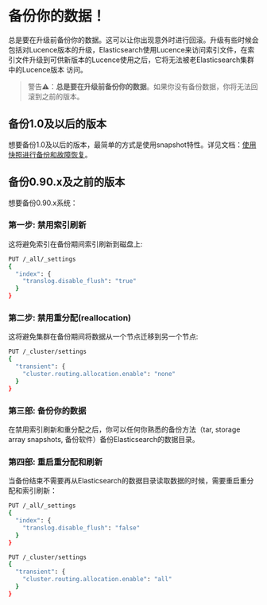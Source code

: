 # 备份你的数据！

总是要在升级前备份你的数据。这可以让你出现意外时进行回滚。升级有些时候会包括对Lucence版本的升级，Elasticsearch使用Lucence来访问索引文件，在索引文件升级到可供新版本的Lucence使用之后，它将无法被老Elasticsearch集群中的Lucence版本 访问。

> 警告⚠️：**__总是要在升级前备份你的数据__**。如果你没有备份数据，你将无法回滚到之前的版本。

## 备份1.0及以后的版本

想要备份1.0及以后的版本，最简单的方式是使用snapshot特性。详见文档：[使用快照进行备份和故障恢复](/modules/snapshot-and-restore.md)。

## 备份0.90.x及之前的版本

想要备份0.90.x系统：

### 第一步: 禁用索引刷新

这将避免索引在备份期间索引刷新到磁盘上:

```bash
PUT /_all/_settings
{
  "index": {
    "translog.disable_flush": "true"
  }
}
```

### 第二步: 禁用重分配(reallocation)

这将避免集群在备份期间将数据从一个节点迁移到另一个节点:

```bash
PUT /_cluster/settings
{
  "transient": {
    "cluster.routing.allocation.enable": "none"
  }
}
```

### 第三部: 备份你的数据

在禁用索引刷新和重分配之后，你可以任何你熟悉的备份方法（tar, storage array snapshots, 备份软件）备份Elasticsearch的数据目录。

### 第四部: 重启重分配和刷新

当备份结束不需要再从Elasticsearch的数据目录读取数据的时候，需要重启重分配和索引刷新：

```bash
PUT /_all/_settings
{
  "index": {
    "translog.disable_flush": "false"
  }
}

PUT /_cluster/settings
{
  "transient": {
    "cluster.routing.allocation.enable": "all"
  }
}
```